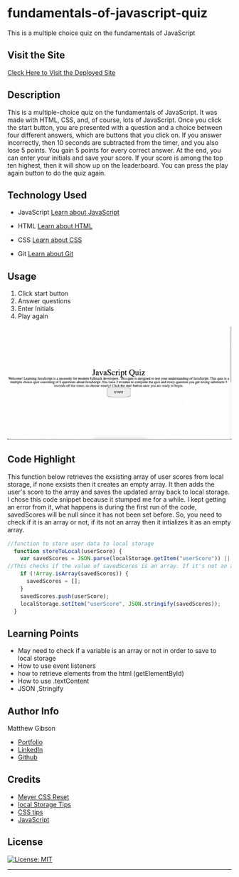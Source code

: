 # fundamentals-of-javascript-quiz

This is a multiple choice quiz on the fundamentals of JavaScript

## Visit the Site

[Cleck Here to Visit the Deployed Site](https://ohsweetwampum.github.io/fundamentals-of-javascript-quiz/)

## Description

This is a multiple-choice quiz on the fundamentals of JavaScript. It was made with HTML, CSS, and, of course, lots of JavaScript. Once you click the start button, you are presented with a question and a choice between four different answers, which are buttons that you click on. If you answer incorrectly, then 10 seconds are subtracted from the timer, and you also lose 5 points. You gain 5 points for every correct answer. At the end, you can enter your initials and save your score. If your score is among the top ten highest, then it will show up on the leaderboard. You can press the play again button to do the quiz again.

## Technology Used

- JavaScript
  [Learn about JavaScript](https://developer.mozilla.org/en-US/docs/Web/JavaScript)

- HTML
  [Learn about HTML](https://developer.mozilla.org/en-US/docs/Web/HTML)

- CSS
  [Learn about CSS](https://developer.mozilla.org/en-US/docs/Web/CSS)

- Git
  [Learn about Git](https://git-scm.com/)

## Usage

1. Click start button
2. Answer questions
3. Enter Initials
4. Play again

![Alt Text](./assets/gifs/2023-04-04%2001.44.33.gif)

## Code Highlight

This function below retrieves the exsisting array of user scores from local storage, if none exsists then it creates an empty array. It then adds the user's score to the array and saves the updated array back to local storage. I chose this code snippet because it stumped me for a while. I kept getting an error from it, what happens is during the first run of the code, savedScores will be null since it has not been set before. So, you need to check if it is an array or not, if its not an array then it intializes it as an empty array.

```JavaScript
//function to store user data to local storage
  function storeToLocal(userScore) {
    var savedScores = JSON.parse(localStorage.getItem("userScore")) || [];
//This checks if the value of savedScores is an array. If it's not an array, it sets savedScores to empty.
    if (!Array.isArray(savedScores)) {
      savedScores = [];
    }
    savedScores.push(userScore);
    localStorage.setItem("userScore", JSON.stringify(savedScores));
  }

```

## Learning Points

- May need to check if a variable is an array or not in order to save to local storage
- How to use event listeners
- how to retrieve elements from the html (getElementById)
- How to use .textContent
- JSON ,Stringify

## Author Info

Matthew Gibson

- [Portfolio](https://github.com/ohSweetWampum)
- [LinkedIn](https://www.linkedin.com/in/matthew-gibson-6b9b12237/)
- [Github](https://github.com/ohSweetWampum)

## Credits

- [Meyer CSS Reset](https://meyerweb.com/eric/tools/css/reset/)
- [local Storage Tips](<https://blog.teamtreehouse.com/storing-data-on-the-client-with-localstorage#:~:text=To%20store%20data%20in%20LocalStorage%2C%20you%20use%20the%20setItem(),name'%2C%20'Matt%20West'>)
- [CSS tips](https://css-tricks.com/)
- [JavaScript](https://www.w3schools.com/js/)

## License

[![License: MIT](https://img.shields.io/badge/License-MIT-yellow.svg)](https://opensource.org/licenses/MIT)

---

```

```
